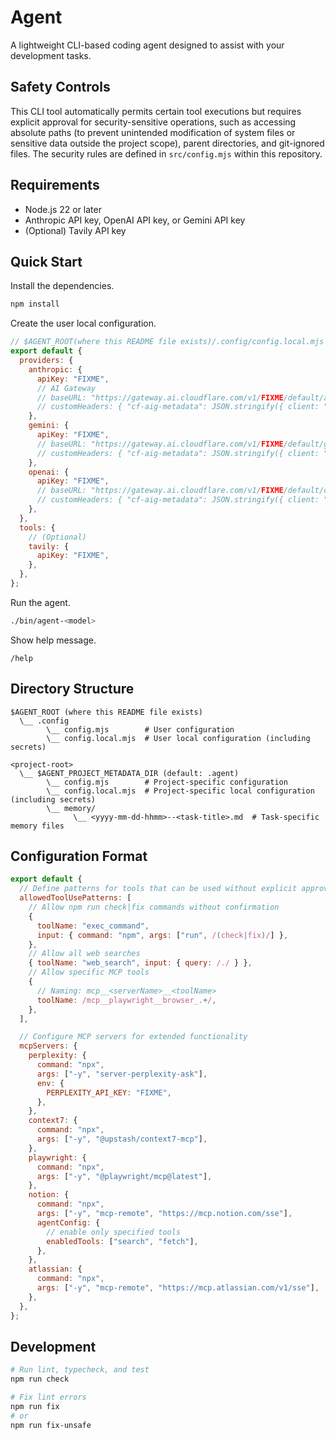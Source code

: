 # Agent

A lightweight CLI-based coding agent designed to assist with your development tasks.

## Safety Controls

This CLI tool automatically permits certain tool executions but requires explicit approval for security-sensitive operations, such as accessing absolute paths (to prevent unintended modification of system files or sensitive data outside the project scope), parent directories, and git-ignored files. The security rules are defined in `src/config.mjs` within this repository.

## Requirements

- Node.js 22 or later
- Anthropic API key, OpenAI API key, or Gemini API key
- (Optional) Tavily API key

## Quick Start

Install the dependencies.

```sh
npm install
```

Create the user local configuration.

```js
// $AGENT_ROOT(where this README file exists)/.config/config.local.mjs
export default {
  providers: {
    anthropic: {
      apiKey: "FIXME",
      // AI Gateway
      // baseURL: "https://gateway.ai.cloudflare.com/v1/FIXME/default/anthropic",
      // customHeaders: { "cf-aig-metadata": JSON.stringify({ client: "agent-by-iinm" }) },
    },
    gemini: {
      apiKey: "FIXME",
      // baseURL: "https://gateway.ai.cloudflare.com/v1/FIXME/default/google-ai-studio",
      // customHeaders: { "cf-aig-metadata": JSON.stringify({ client: "agent-by-iinm" }) },
    },
    openai: {
      apiKey: "FIXME",
      // baseURL: "https://gateway.ai.cloudflare.com/v1/FIXME/default/openai",
      // customHeaders: { "cf-aig-metadata": JSON.stringify({ client: "agent-by-iinm" }) },
    },
  },
  tools: {
    // (Optional)
    tavily: {
      apiKey: "FIXME",
    },
  },
};
```

Run the agent.

```sh
./bin/agent-<model>
```

Show help message.

```
/help
```

## Directory Structure

```
$AGENT_ROOT (where this README file exists)
  \__ .config
        \__ config.mjs        # User configuration
        \__ config.local.mjs  # User local configuration (including secrets)

<project-root>
  \__ $AGENT_PROJECT_METADATA_DIR (default: .agent)
        \__ config.mjs        # Project-specific configuration
        \__ config.local.mjs  # Project-specific local configuration (including secrets)
        \__ memory/
              \__ <yyyy-mm-dd-hhmm>--<task-title>.md  # Task-specific memory files
```

## Configuration Format

```js
export default {
  // Define patterns for tools that can be used without explicit approval
  allowedToolUsePatterns: [
    // Allow npm run check|fix commands without confirmation
    {
      toolName: "exec_command",
      input: { command: "npm", args: ["run", /(check|fix)/] },
    },
    // Allow all web searches
    { toolName: "web_search", input: { query: /./ } },
    // Allow specific MCP tools
    {
      // Naming: mcp__<serverName>__<toolName>
      toolName: /mcp__playwright__browser_.+/,
    },
  ],

  // Configure MCP servers for extended functionality
  mcpServers: {
    perplexity: {
      command: "npx",
      args: ["-y", "server-perplexity-ask"],
      env: {
        PERPLEXITY_API_KEY: "FIXME",
      },
    },
    context7: {
      command: "npx",
      args: ["-y", "@upstash/context7-mcp"],
    },
    playwright: {
      command: "npx",
      args: ["-y", "@playwright/mcp@latest"],
    },
    notion: {
      command: "npx",
      args: ["-y", "mcp-remote", "https://mcp.notion.com/sse"],
      agentConfig: {
        // enable only specified tools
        enabledTools: ["search", "fetch"],
      },
    },
    atlassian: {
      command: "npx",
      args: ["-y", "mcp-remote", "https://mcp.atlassian.com/v1/sse"],
    },
  },
};
```

## Development

```sh
# Run lint, typecheck, and test
npm run check

# Fix lint errors
npm run fix
# or
npm run fix-unsafe
```
